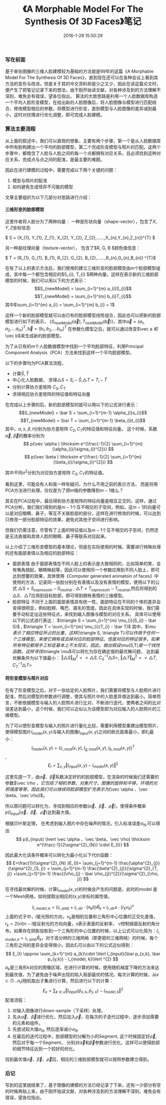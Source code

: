 ﻿---
layout: post
title: "《A Morphable Model For The Synthesis Of 3D Faces》笔记"
date: 2018-1-28 15:50:29
description: "基于单幅图片进行人脸建模的一种方法"
tag: 三维重建
---


### 写在前面
基于单张图像的三维人脸建模较为基础的方法就是99年的这篇《A Morphable Model For The Synthesis Of 3D Faces》，直到现在还可以在各种会议上看到其方法的变形与改进。但是关于其的中文资料却是少之又少，因此在读这篇论文时，便产生了把笔记记录下来的想法，由于刚开始读文献，对各种涉及到的方法理解不深刻，难免会有错误，望各位指出。
算法的大致思路是利用一个人脸数据库构造一个平均人脸形变模型，在给出新的人脸图像后，将人脸图像与模型进行匹配结合，修改模型相应的参数，将模型进行形变，直到模型与人脸图像的差异减到最小，这时对纹理进行优化调整，即可完成人脸建模。

### 算法主要流程
从上面的叙述中，我们可以直观的想象，主要有两个步骤，第一个是从人脸数据库中所有脸构建出一个平均的脸部模型，第二个完成形变模型与照片的匹配。这两个步骤中，都暗含了人脸与人脸之间的每一个点都拥有对应关系，且必须找到这种对应关系，完成点与点之间的配准，是最主要的难题。

因此在进行建模的过程中，需要完成以下两个关键的问题：

 1. 模型与照片的配准
 2. 如何避免生成怪异不可能的模型

文章主要组织为以下几部分对思路进行介绍：
#### 三维形变的脸部模型
这里作者将人脸分为了两种向量：
一种是形状向量（shape-vector），包含了$X, Y, Z$坐标信息:

$ S = (X_{1}, Y_{1}, Z_{1}, X_{2}, Y_{2}, Z_{2},......,X_{n},Y_{n},Z_{n})^{T} $

另一种是纹理向量（texture-vector）， 包含了$R, G, B $颜色值信息：

$ T = (R_{1}, G_{1}, B_{1}, R_{2}, G_{2}, B_{2},......,R_{n},G_{n},B_{n}) ^{T}$

在有了以上的表示方法后，我们使用的建立三维形变的脸部模型由$m$个脸部模型组成，其中每一个都包含相应的$S_{i}, T_{i} $两种向量。这样在表示新的三维脸部模型的时候，我们可以用以下的方式表示：
$$S_{newModel} = \sum_{i=1}^{m} a_{i}S_{i}$$
$$T_{newModel} = \sum_{i=1}^{m} b_{i}T_{i}$$
其中$\sum_{i=1}^{m} a_{i} = \sum_{i=1}^{m} b_{i} = 1$

这样一个新的脸部模型就可以由已有的脸部模型线性组合，因此也可以把新的脸部模型进行如下的表示，
$\{ S_{newModel}(\vec a ),  T_{newModel}(\vec b )\}$，其中$\vec a = (a_{1}, a_{2}, ...a_{m})^{T}, \vec b = (b_{1}, b_{2}, ...b_{m})^{T}$
在参数化模型之后，就可以通过改变$\vec a $和$\vec b$来生成新的脸部模型。

为了从已有的$m$个人脸数据模型中找到一个平均脸部特征，利用Principal Component Analysis（PCA）方法来找到这样一个平均脸部模型。

以下的步骤均为PCA算法流程，

 -  计算$\bar S, \bar T$
 - 中心化人脸数据， 求得$\triangle S = S_{i} - \bar S$,$\triangle T = T_{i} - \bar T$ 
 - 分别计算协方差矩阵 $C_{S}, C_{T}$
 - 求得相应协方差矩阵的特征值和特征向量

在完成以上步骤的后，新的脸部模型的就可以用以下的公式进行表示：
$$S_{newModel} = \bar S + \sum_{i=1}^{m-1} \alpha_{i}s_{i}$$
$$T_{newModel} = \bar T + \sum_{i=1}^{m-1} \beta_{i}t_{i}$$
其中，$\alpha, s$, $\beta, t$分别为协方差矩阵 $C_{S}, C_{T}$的特征值和特征向量。
这个时候，系数$\vec \alpha$,  $\vec \beta$的概率分别为
$$
p(\vec \alpha ) \thicksim e^{\frac{-1}{2} \sum_{i=1}^{m} (\alpha_{i}/\sigma_{i}^{2})}
$$
$$
p(\vec \beta ) \thicksim e^{\frac{-1}{2} \sum_{i=1}^{m} (\beta_{i}/\sigma_{i}^{2})}
$$

其中不同$\sigma ^ {2}$分别为对应协方差矩阵 $C_{S}, C_{T}$的特征值。


看到这里，可能会有人和我一样有疑问，为什么不用之前的表示方法， 而是将用PCA方法进行处理，仅仅是为了把$m$维的参数降到$m-1$维么？

其实在PCA过程中，最后得到协方差矩阵的特征向量是相互正交的，这样，通过PCA分析，我们我们得到的是$m-1$个互不相交的子空间，例如，这$m-1$的向量可以是对应眼睛、鼻子，等互不关联脸部的部分，这样在进行修改的时候，可以达到只修改一部分脸部特征的效果，避免对其他子空间进行影响。

但我们仍需注意，尽管有了上面的特征值以及$m-1$个互不相交的子空间，仍然还是无法直接和具体人脸的眼睛、鼻子等联系对应起来。

以上介绍了三维形变模型的基本理论，但是在实际使用的时候，需要进行特殊处理的还有面部表情以及相应的脸部特征：

 - 面部表情
由于面部表情在不同人脸上的表示是大致相同的，比如简单的笑，会有嘴角翘起，眼睛眯起等，因此可以使用同一个参数应用到不同人脸上，即可达到想要的效果，具体使用《Computer generated animatoin of faces》中使用的方法，记录同一张脸分别在有表情以及没有表情的模型，使用以下的公式
$\triangle S = S_{expressoin} - S_{neutral}$ , $\triangle T = T_{expressoin} - T_{neutral}$,然后将得到的$\triangle S$、$\triangle T$应用到目标脸部，即可得到拥有表情的三维模型。
 - 脸部特征
不同于上面的面部表情具有统一性，面部特征在不同的个体的差异会变得很明显，例如脸颊、嘴巴、眉毛的宽度。因此在具体实现的时候，我们需要手动标定出这些特征点，来找到输入图像与模型的对应关系。
具体可以使用以下的公式进行表达：
$\triangle S = \sum_{i=1}^{m} \mu_{i}(S_{i} - \bar S)$ , $\triangle T = \sum_{i=1}^{m} \mu_{i}(T_{i} - \bar T)$ 
其中，$\mu $表示了相应特征所占的比重，这样$(\triangle S, \triangle T)$可以作用于任何一个三维模型，来使它拥有或去掉对应的脸部特征。
但是对应的特征很多，如果所有特征都用手工标定基本上不太现实，因此，做出假设$\mu(S,T)$是一个线性函数，这样寻找$\triangle \mu$可以转化为存在确定值的最优解问题， 达到最优解条件为以下值最小：
$\Vert \triangle S \Vert^{2}_{M} = <\triangle S, C^{-1}_{S} \triangle S>$, $\Vert \triangle T \Vert^{2}_{M} = <\triangle T, C^{-1}_{T} \triangle T>$

#### 将形变模型与照片对应
在有了形变模型之后，对于一张给定的人脸照片，我们需要将模型与人脸照片进行配准，然后对模型的参数进行调整，使其与照片中的人脸差异值达到最小。简单而言，不断依据模型与输入的人脸照片进行比对，不断进行迭代，使两者之间的比对误差达到最小，这个时候，我们可以近似认为该模型即为对应输入的人脸照片的三维模型。

为了可以使形变模型与输入的照片进行量化比较，需要利用模型重建出模型照片，使得模型图片$I_{model}(x,y)$与输入的图像$I_{input}(x,y)$之间的欧氏距离最小，即$E_{I}$最小：
$$
I_{model}(x, y) = (I_{r,mod}(x, y), I_{g,mod}(x, y),I_{b,mod}(x, y))^{T}
$$,
$$
E_{I} = \sum_{x, y} \Vert I_{input}(x,y) - I_{model}(x,y)\Vert^{2}
$$

这里先提一下，由$\vec \alpha 、\vec \beta$系数决定好的的脸部模型，在渲染的时候我们还需要的参数$\vec \rho  $， 它包括了相机参数，对象尺寸，图像的旋转和平移，环境的光照强度等等，因此我们可以继续将脸部模型扩充表示为$(\vec \alpha 、\vec \beta、\vec \rho)$。

所以原问题可以转化为，寻找到相应的参数$(\vec \alpha 、\vec \beta、\vec \rho)$，使得条件概率$p(I_{input} \lvert \vec \alpha 、\vec \beta、\vec \rho)$达到最大值。

根据贝叶斯定理， 在考虑到输入图片中存在噪声的情况，引入标准误差$\sigma_{N}$,可以得出
$$
p(I_{input} \lvert \vec \alpha 、\vec \beta、\vec \rho) \thicksim e^{\frac{-1}{2\sigma^{2}_{N}} \cdot E_{I}}
$$

因此最大化该条件概率可以转化为最小化以下代价函数：
$$
E=\frac{1}{\sigma^{2}_{N} }E_{I}+ \sum_{j=1}^{m-1} \frac{\alpha^{2}_{j}}{\sigma^{2}_{S, j}} + \sum_{j=1}^{m-1} \frac{\beta^{2}_{j}}{\sigma^{2}_{T, j}} +\sum_{j=1}^{m-1} \frac{(\rho_{j} - \bar \rho_{j})^{2}}{\sigma^{2}_{\rho, j}}
$$

在寻找最优解的时候，计算$I_{model}(x,y)$的时候会产生的问题是，此时的model 是一个Mesh网格，如何提取出相应的(x,y)坐标的属性值，

$$
I_{r, model, k} = (i_{r, amb} + i_{r, dir} \cdot (n_{k}l))\bar R_{k} + i_{r,dir}s \cdot (r_{k}v_{k})^{\nu}
$$
上面的式子中，$l$是光照的方向，$v_{k}$是相机位置和三角形中心位置的正交化差值，$r_{k} = 2(nl)n-l$是反射光的方向向量，$s$表示表面的反射率， $\nu$控制镜面反射的角分布。如果存在阴影投影到一个三角形的中心位置的时候，以上公式可以化简为：$I_{r, model, k} = i_{r, amb} \bar R_{k}$，对于高分辨的三维网格（即更密的三维网格）的时候，每个三角形之间的差异会变得很小，因此$E_{I}$可以由以下的公式近似得到：
$$
E_{I} \approx \sum_{k=1}^{nt} a_{k}\cdot \Vert I_{input}(\bar p_{x,k}, \bar p_{y,k}) - I_{model, k}\Vert ^{2} 
$$
$a_{k}$是三角形k对应的图像区域，在进行计算的时候，使用随机梯度下降的方法来达到最优值，为了避免由于噪声出现的陷入局部最优的情况，每次计算的时候，从$\kappa \subset ({1...n_{t}})$随机取出子集进行计算，然后进行以下的计算：
$$
E_{\kappa} = \sum_{k \in \kappa} \Vert I_{input}(\bar p_{x, k}, \bar p_{y, k}) - I_{model, k}\Vert^{2}
$$
配准流程：

 1. 对输入图像进行down-sample（下采样）处理，
 2. 先从$\vec \alpha 、\vec \beta$进行优化，然后加入$\vec \rho$，在每次的子迭代过程中，逐步添加需要的元素和组件。
 3. 先尝试较大值$\sigma _{N}$, 然后逐渐减小$\sigma _{N}$
 4. 在最后的迭代过程中，脸部模型的分解为小的Segment, 这个时候固定好$\vec \rho$, 然后对于每一个Segment， 分别对$\vec \alpha$和$\vec \beta$参数进行优化，这样可以使得脸部的细节特征达到一个较好的优化。

找到最优值$\vec \alpha 、\vec \beta、\vec \rho$后，相应的三维脸部模型就可以按照参数建立得到。



### 后记
写到的这里就结束了，基于图像的建模的方法已经记录了下来，还有一少部分有空的时候再贴上来，由于刚开始读文献，对各种涉及到的方法理解不深刻，难免会有错误，望各位指出。



